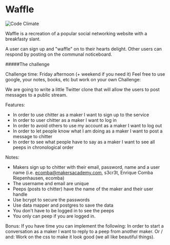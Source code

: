 Waffle
======

![Code Climate](https://codeclimate.com/github/jamieallen59/Waffle/badges/gpa.svg)

Waffle is a recreation of a popular social networking website with a breakfasty slant.

A user can sign up and "waffle" on to their hearts delight. Other users can respond by posting on the communal noticeboard.

#####The challenge 

Challenge time: Friday afternoon (+ weekend if you need it)
Feel free to use google, your notes, books, etc but work on your own
Challenge:

We are going to write a little Twitter clone that will allow the users to post messages to a public stream.

Features:
- In order to use chitter as a maker I want to sign up to the service
- In order to user chitter as a maker I want to log in
- In order to avoid others to use my account as a maker I want to log out
- In order to let people know what I am doing as a maker I want to post a message to chitter
- In order to see what people have to say as a maker I want to see all peeps in chronological order

Notes:
- Makers sign up to chitter with their email, password, name and a user name (i.e. ecomba@makersacademy.com, s3cr3t, Enrique Comba Riepenhausen, ecomba)
- The username and email are unique
- Peeps (posts to chitter) have the name of the maker and their user handle
- Use bcrypt to secure the passwords
- Use data mapper and postgres to save the data
- You don't have to be logged in to see the peeps
- You only can peep if you are logged in.

Bonus:
If you have time you can implement the following:
In order to start a conversation as a maker I want to reply to a peep from another maker.
Or / and:
Work on the css to make it look good (we all like beautiful things).
